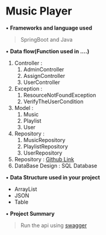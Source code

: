 # **Music Player**

• **Frameworks and language used**
> SpringBoot and Java

• **Data flow(Function used in ....)**
1. Controller : 
    1. AdminController
   2. AssignController
   3. UserController
2. Exception :
   1. ResourceNotFoundException
   2. VerifyTheUserCondition
3. Model :
   1. Music
   2. Playlist
   3. User
4. Repository :
    1. MusicRepository
    2. PlaylistRepository
    3. UserRepository
3. Repository : [Github Link](https://github.com/DilshaUdayanP/SpringBoot/tree/main/FS-09/MCT/MusicApp)
4. DataBase Design : SQL Database 

• **Data Structure used in your project**
- ArrayList
- JSON
- Table

• **Project Summary**
> Run the api using [swagger](http://localhost:8080/swagger-ui/index.html)
